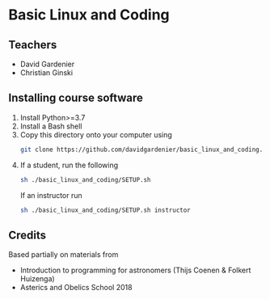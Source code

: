 # Basic Linux and Coding

## Teachers
* David Gardenier
* Christian Ginski

## Installing course software
1. Install Python>=3.7
2. Install a Bash shell
2. Copy this directory onto your computer using
   ```bash
   git clone https://github.com/davidgardenier/basic_linux_and_coding.git
   ```
2. If a student, run the following
   ```bash
   sh ./basic_linux_and_coding/SETUP.sh
   ```
   If an instructor run
   ```bash
   sh ./basic_linux_and_coding/SETUP.sh instructor
   ```

## Credits
Based partially on materials from
* Introduction to programming for astronomers (Thijs Coenen & Folkert Huizenga)
* Asterics and Obelics School 2018
